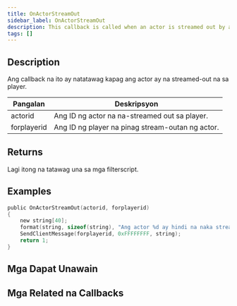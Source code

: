 ```yaml
---
title: OnActorStreamOut
sidebar_label: OnActorStreamOut
description: This callback is called when an actor is streamed out by a player's client.
tags: []
---
```


<VersionWarn name='callback' version='SA-MP 0.3.7' />

## Description

Ang callback na ito ay natatawag kapag ang actor ay na streamed-out na sa player.

| Pangalan    | Deskripsyon                                                    |
| ----------- | -------------------------------------------------------------- |
| actorid     | Ang ID ng actor na na-streamed out sa player.                  |
| forplayerid | Ang ID ng player na pinag stream-outan ng actor.               |

## Returns

Lagi itong na tatawag una sa mga filterscript.

## Examples

```c
public OnActorStreamOut(actorid, forplayerid)
{
    new string[40];
    format(string, sizeof(string), "Ang actor %d ay hindi na naka stream para sa iyo.", actorid);
    SendClientMessage(forplayerid, 0xFFFFFFFF, string);
    return 1;
}
```

## Mga Dapat Unawain

<TipNPCCallbacks />

## Mga Related na Callbacks

